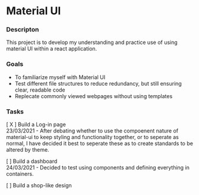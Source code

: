 # Material UI

### Descripton

This project is to develop my understanding and practice use of using material UI within a react application.

### Goals

- To familiarize myself with Material UI
- Test different file structures to reduce redundancy, but still ensuring clear, readable code
- Replecate commonly viewed webpages without using templates

### Tasks

[ X ] Build a Log-in page  
23/03/2021 - After debating whether to use the compoenent nature of material-ui to keep styling and functionality together, or to seperate as normal, I have decided it best to seperate these as to create standards to be altered by theme.

[ ] Build a dashboard  
24/03/2021 - Decided to test using components and defining everything in containers.

[ ] Build a shop-like design
